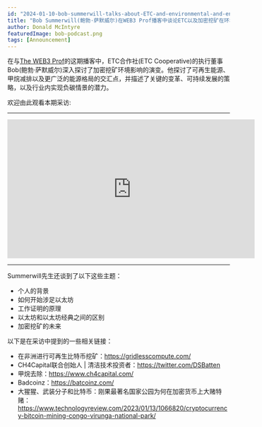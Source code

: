 ```yaml
---
id: "2024-01-10-bob-summerwill-talks-about-ETC-and-environmental-and-energy-market-positives-of-crypto-mining-on-the-web3-podcast-en"
title: "Bob Summerwill(鲍勃·萨默威尔)在WEB3 Prof播客中谈论ETC以及加密挖矿在环境和能源市场上的积极影响"
author: Donald McIntyre
featuredImage: bob-podcast.png
tags: [Announcement]
---
```


在与[The WEB3 Prof](https://www.youtube.com/@TheWeb3Prof)的这期播客中，ETC合作社(ETC Cooperative)的执行董事Bob(鲍勃·萨默威尔)深入探讨了加密挖矿环境影响的演变。他探讨了可再生能源、甲烷减排以及更广泛的能源格局的交汇点，并描述了关键的变革、可持续发展的策略，以及行业内实现负碳情景的潜力。

欢迎由此观看本期采访:

---

<iframe width="560" height="315" src="https://www.youtube.com/embed/riYTloTxVTI?si=kV3vW-HmqP-vVsHZ" title="YouTube video player" frameborder="0" allow="accelerometer; autoplay; clipboard-write; encrypted-media; gyroscope; picture-in-picture; web-share" allowfullscreen></iframe>

---

Summerwill先生还谈到了以下这些主题：

- 个人的背景
- 如何开始涉足以太坊
- 工作证明的原理
- 以太坊和以太坊经典之间的区别
- 加密挖矿的未来

以下是在采访中提到的一些相关链接：

- 在非洲进行可再生比特币挖矿：https://gridlesscompute.com/
- CH4Capital联合创始人 | 清洁技术投资者：https://twitter.com/DSBatten
- 甲烷去除：https://www.ch4capital.com/
- Badcoinz：https://batcoinz.com/
- 大猩猩、武装分子和比特币：刚果最著名国家公园为何在加密货币上大赌特赌：https://www.technologyreview.com/2023/01/13/1066820/cryptocurrency-bitcoin-mining-congo-virunga-national-park/
